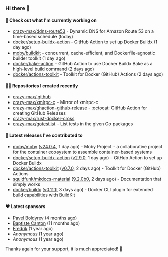 ### Hi there 👋

#### 👷 Check out what I'm currently working on

- [crazy-max/ddns-route53](https://github.com/crazy-max/ddns-route53) - Dynamic DNS for Amazon Route 53 on a time-based schedule (today)
- [docker/setup-buildx-action](https://github.com/docker/setup-buildx-action) - GitHub Action to set up Docker Buildx (1 day ago)
- [moby/buildkit](https://github.com/moby/buildkit) - concurrent, cache-efficient, and Dockerfile-agnostic builder toolkit (1 day ago)
- [docker/bake-action](https://github.com/docker/bake-action) - GitHub Action to use Docker Buildx Bake as a high-level build command (2 days ago)
- [docker/actions-toolkit](https://github.com/docker/actions-toolkit) - Toolkit for Docker (GitHub) Actions (2 days ago)

#### 👨‍💻 Repositories I created recently

- [crazy-max/.github](https://github.com/crazy-max/.github)
- [crazy-max/xmlrpc-c](https://github.com/crazy-max/xmlrpc-c) - Mirror of xmlrpc-c
- [crazy-max/ghaction-github-release](https://github.com/crazy-max/ghaction-github-release) - :octocat: GitHub Action for creating GitHub Releases
- [crazy-max/rust-docker-cross](https://github.com/crazy-max/rust-docker-cross)
- [crazy-max/gotestlist](https://github.com/crazy-max/gotestlist) - List tests in the given Go packages

#### 🚀 Latest releases I've contributed to

- [moby/moby](https://github.com/moby/moby) ([v24.0.4](https://github.com/moby/moby/releases/tag/v24.0.4), 1 day ago) - Moby Project - a collaborative project for the container ecosystem to assemble container-based systems
- [docker/setup-buildx-action](https://github.com/docker/setup-buildx-action) ([v2.9.0](https://github.com/docker/setup-buildx-action/releases/tag/v2.9.0), 1 day ago) - GitHub Action to set up Docker Buildx
- [docker/actions-toolkit](https://github.com/docker/actions-toolkit) ([v0.7.0](https://github.com/docker/actions-toolkit/releases/tag/v0.7.0), 2 days ago) - Toolkit for Docker (GitHub) Actions
- [squidfunk/mkdocs-material](https://github.com/squidfunk/mkdocs-material) ([9.2.0b0](https://github.com/squidfunk/mkdocs-material/releases/tag/9.2.0b0), 2 days ago) - Documentation that simply works
- [docker/buildx](https://github.com/docker/buildx) ([v0.11.1](https://github.com/docker/buildx/releases/tag/v0.11.1), 3 days ago) - Docker CLI plugin for extended build capabilities with BuildKit

#### ❤️ Latest sponsors
- [Pavel Boldyrev](https://github.com/bpg) (4 months ago)
- [Baptiste Canton](https://github.com/batmac) (11 months ago)
- [Fredrik](https://github.com/fredrikscode) (1 year ago)
- _Anonymous_ (1 year ago)
- _Anonymous_ (1 year ago)

Thanks again for your support, it is much appreciated! 🙏
